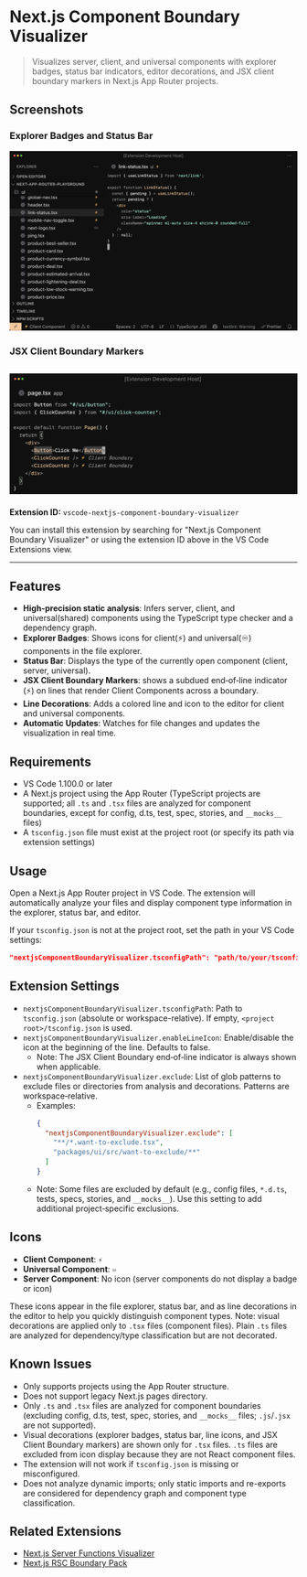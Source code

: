 # Next.js Component Boundary Visualizer

> Visualizes server, client, and universal components with explorer badges, status bar indicators, editor decorations, and JSX client boundary markers in Next.js App Router projects.

## Screenshots

### Explorer Badges and Status Bar

<img src="assets/screenshot-client-env.png" alt="Client Environment" width="800px">

### JSX Client Boundary Markers

## <img src="assets/screenshot-client-boundary.png" alt="JSX Client Boundary" width="800px">

**Extension ID:** `vscode-nextjs-component-boundary-visualizer`

You can install this extension by searching for "Next.js Component Boundary Visualizer" or using the extension ID above in the VS Code Extensions view.

---

## Features

- **High‑precision static analysis**: Infers server, client, and universal(shared) components using the TypeScript type checker and a dependency graph.
- **Explorer Badges**: Shows icons for client(⚡️) and universal(♾️) components in the file explorer.
- **Status Bar**: Displays the type of the currently open component (client, server, universal).
- **JSX Client Boundary Markers**: shows a subdued end‑of‑line indicator (⚡️) on lines that render Client Components across a boundary.
- **Line Decorations**: Adds a colored line and icon to the editor for client and universal components.
- **Automatic Updates**: Watches for file changes and updates the visualization in real time.

## Requirements

- VS Code 1.100.0 or later
- A Next.js project using the App Router (TypeScript projects are supported; all `.ts` and `.tsx` files are analyzed for component boundaries, except for config, d.ts, test, spec, stories, and `__mocks__` files)
- A `tsconfig.json` file must exist at the project root (or specify its path via extension settings)

## Usage

Open a Next.js App Router project in VS Code. The extension will automatically analyze your files and display component type information in the explorer, status bar, and editor.

If your `tsconfig.json` is not at the project root, set the path in your VS Code settings:

```json
"nextjsComponentBoundaryVisualizer.tsconfigPath": "path/to/your/tsconfig.json"
```

## Extension Settings

- `nextjsComponentBoundaryVisualizer.tsconfigPath`: Path to `tsconfig.json` (absolute or workspace-relative). If empty, `<project root>/tsconfig.json` is used.
- `nextjsComponentBoundaryVisualizer.enableLineIcon`: Enable/disable the icon at the beginning of the line. Defaults to false.
  - Note: The JSX Client Boundary end‑of‑line indicator is always shown when applicable.
- `nextjsComponentBoundaryVisualizer.exclude`: List of glob patterns to exclude files or directories from analysis and decorations. Patterns are workspace‑relative.
  - Examples:
    ```json
    {
      "nextjsComponentBoundaryVisualizer.exclude": [
        "**/*.want-to-exclude.tsx",
        "packages/ui/src/want-to-exclude/**"
      ]
    }
    ```
  - Note: Some files are excluded by default (e.g., config files, `*.d.ts`, tests, specs, stories, and `__mocks__`). Use this setting to add additional project‑specific exclusions.

## Icons

- **Client Component**: `⚡️`
- **Universal Component**: `♾️`
- **Server Component**: No icon (server components do not display a badge or icon)

These icons appear in the file explorer, status bar, and as line decorations in the editor to help you quickly distinguish component types. Note: visual decorations are applied only to `.tsx` files (component files). Plain `.ts` files are analyzed for dependency/type classification but are not decorated.

## Known Issues

- Only supports projects using the App Router structure.
- Does not support legacy Next.js pages directory.
- Only `.ts` and `.tsx` files are analyzed for component boundaries (excluding config, d.ts, test, spec, stories, and `__mocks__` files; `.js`/`.jsx` are not supported).
- Visual decorations (explorer badges, status bar, line icons, and JSX Client Boundary markers) are shown only for `.tsx` files. `.ts` files are excluded from icon display because they are not React component files.
- The extension will not work if `tsconfig.json` is missing or misconfigured.
- Does not analyze dynamic imports; only static imports and re-exports are considered for dependency graph and component type classification.

## Related Extensions

- [Next.js Server Functions Visualizer](https://marketplace.visualstudio.com/items?itemName=makotot.nextjs-server-functions-visualizer)
- [Next.js RSC Boundary Pack](https://marketplace.visualstudio.com/items?itemName=makotot.nextjs-rsc-boundary-pack)
